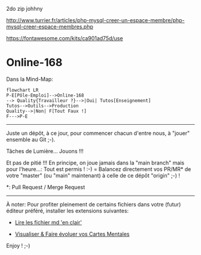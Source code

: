 2do
zip johhny

http://www.turrier.fr/articles/php-mysql-creer-un-espace-membre/php-mysql-creer-espace-membres.php

https://fontawesome.com/kits/ca901ad75d/use




# Online-168

Dans la Mind-Map: 

<!-- ```mermaid
flowchart TD
Online-168 -- > Étude
Online-168-- >Outils
Online-168-- >Prod

A[Start] -- >|Intro| B{OK ?}
direction LR
B --- >|No| E[End]
B -- >|Yes| C[OK]
C --- > D[Rethink]
D -- > A
B-- >C
``` -->

```mermaid
flowchart LR
P-E[Pôle-Emploi]-->Online-168
--> Quality{Travailleur ?}-->|Oui| Tutos[Enseignement]
Tutos-->Outils-->Production
Quality-->|Non| F[Tout Faux !]
F--->P-E
```

----

Juste un dépôt, à ce jour, pour commencer chacun d'entre nous, à "jouer" ensemble au Git ;-).

Tâches de Lumière... Jouons !!!

Et pas de pitié !!! En principe, on joue jamais dans la "main branch" mais pour l'heure...: Tout est permis ! :-) = Balancez directement vos PR/MR* de votre "master" (ou "main" maintenant) à celle de ce dépôt "origin" ;-) !

*: Pull Request / Merge Request

---

À noter: Pour profiter pleinement de certains fichiers dans votre (futur) éditeur préféré, installer les extensions suivantes:

- [Lire les fichier md 'en clair'](https://marketplace.visualstudio.com/items?itemName=yzhang.markdown-all-in-one)

- [Visualiser & Faire évoluer vos Cartes Mentales](https://marketplace.visualstudio.com/items?itemName=Souche.vscode-mindmap)

Enjoy ! ;-)
